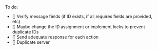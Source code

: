 To do:
- [] Verify message fields (if ID exists, if all requires fields are provided, etc)
- [] Maybe change the ID assignment or implement locks to prevent duplicate IDs
- [] Send adequate response for each action
- [] Duplicate server